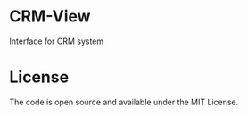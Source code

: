 # CRM-View
Interface for CRM system

# License
The code is open source and available under the MIT License.
